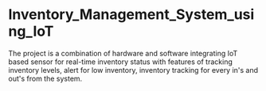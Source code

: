 # Inventory_Management_System_using_IoT
The project is a combination of hardware and software integrating IoT based sensor for real-time inventory status with features of tracking inventory levels, alert for low inventory, inventory tracking for every in's and out's from the system. 
